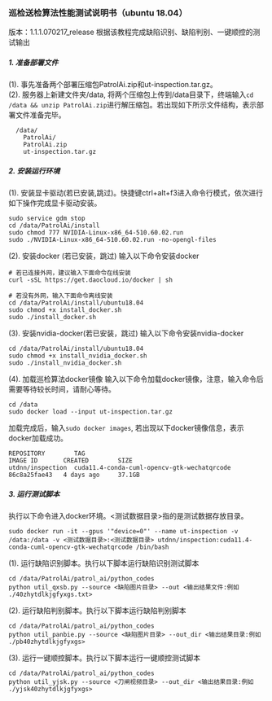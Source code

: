 ### 巡检送检算法性能测试说明书（ubuntu 18.04）
版本：1.1.1.070217_release
根据该教程完成缺陷识别、缺陷判别、一键顺控的测试输出
##### 1. 准备部署文件
(1). 事先准备两个部署压缩包PatrolAi.zip和ut-inspection.tar.gz。  
(2). 服务器上新建文件夹/data, 将两个压缩包上传到/data目录下，终端输入```cd /data && unzip PatrolAi.zip```进行解压缩包。若出现如下所示文件结构，表示部署文件准备完毕。
```
  /data/
    PatrolAi/
    PatrolAi.zip
    ut-inspection.tar.gz
```
##### 2. 安装运行环境
(1). 安装显卡驱动(若已安装,跳过)。快捷键ctrl+alt+f3进入命令行模式，依次进行如下操作完成显卡驱动安装。
```
sudo service gdm stop  
cd /data/PatrolAi/install
sudo chmod 777 NVIDIA-Linux-x86_64-510.60.02.run
sudo ./NVIDIA-Linux-x86_64-510.60.02.run -no-opengl-files
```
(2). 安装docker (若已安装，跳过)
输入以下命令安装docker
```
# 若已连接外网，建议输入下面命令在线安装
curl -sSL https://get.daocloud.io/docker | sh

# 若没有外网，输入下面命令离线安装
cd /data/PatrolAi/install/ubuntu18.04
sudo chmod +x install_docker.sh
sudo ./install_docker.sh
```
(3). 安装nvidia-docker(若已安装，跳过)
输入以下命令安装nvidia-docker
```
cd /data/PatrolAi/install/ubuntu18.04
sudo chmod +x install_nvidia_docker.sh
sudo ./install_nvidia_docker.sh
```
(4). 加载巡检算法docker镜像
输入以下命令加载docker镜像，注意，输入命令后需要等待较长时间，请耐心等待。
```
cd /data
sudo docker load --input ut-inspection.tar.gz
```
加载完成后，输入```sudo docker images```, 若出现以下docker镜像信息，表示docker加载成功。
```
REPOSITORY        TAG                                              IMAGE ID       CREATED        SIZE
utdnn/inspection  cuda11.4-conda-cuml-opencv-gtk-wechatqrcode      86c8a25fae43   4 days ago     37.1GB
```
##### 3. 运行测试脚本
执行以下命令进入docker环境。<测试数据目录>指的是测试数据存放目录。
```
sudo docker run -it --gpus '"device=0"' --name ut-inspection -v /data:/data -v <测试数据目录>:<测试数据目录> utdnn/inspection:cuda11.4-conda-cuml-opencv-gtk-wechatqrcode /bin/bash
```
(1). 运行缺陷识别脚本。执行以下脚本运行缺陷识别测试脚本
```
cd /data/PatrolAi/patrol_ai/python_codes
python util_qxsb.py --source <缺陷图片目录> --out <输出结果文件:例如 ./40zhytdlkjgfyxgs.txt>
```
(2). 运行缺陷判别脚本。执行以下脚本运行缺陷判别脚本
```
cd /data/PatrolAi/patrol_ai/python_codes
python util_panbie.py --source <缺陷图片目录> --out_dir <输出结果目录:例如 ./pb40zhytdlkjgfyxgs>
```
(3). 运行一键顺控脚本。执行以下脚本运行一键顺控测试脚本
```
cd /data/PatrolAi/patrol_ai/python_codes
python util_yjsk.py --source <刀闸视频目录> --out_dir <输出结果目录:例如 ./yjsk40zhytdlkjgfyxgs>
```